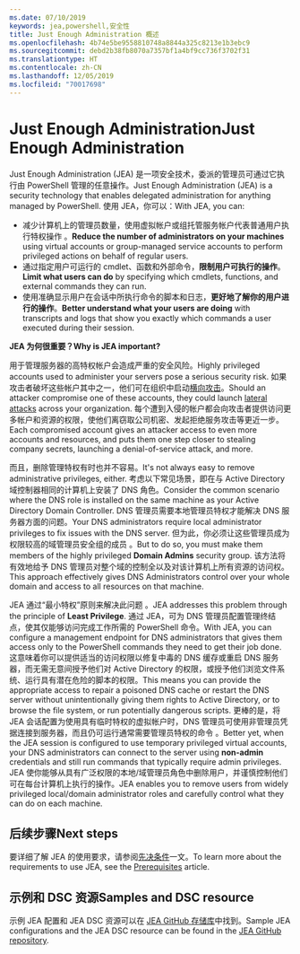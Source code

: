 ```yaml
---
ms.date: 07/10/2019
keywords: jea,powershell,安全性
title: Just Enough Administration 概述
ms.openlocfilehash: 4b74e5be9558810748a8844a325c8213e1b3ebc9
ms.sourcegitcommit: debd2b38fb8070a7357bf1a4bf9cc736f3702f31
ms.translationtype: HT
ms.contentlocale: zh-CN
ms.lasthandoff: 12/05/2019
ms.locfileid: "70017698"
---
```

# <a name="just-enough-administration"></a><span data-ttu-id="faebe-103">Just Enough Administration</span><span class="sxs-lookup"><span data-stu-id="faebe-103">Just Enough Administration</span></span>

<span data-ttu-id="faebe-104">Just Enough Administration (JEA) 是一项安全技术，委派的管理员可通过它执行由 PowerShell 管理的任意操作。</span><span class="sxs-lookup"><span data-stu-id="faebe-104">Just Enough Administration (JEA) is a security technology that enables delegated administration for anything managed by PowerShell.</span></span> <span data-ttu-id="faebe-105">使用 JEA，你可以：</span><span class="sxs-lookup"><span data-stu-id="faebe-105">With JEA, you can:</span></span>

- <span data-ttu-id="faebe-106">减少计算机上的管理员数量，使用虚拟帐户或组托管服务帐户代表普通用户执行特权操作  。</span><span class="sxs-lookup"><span data-stu-id="faebe-106">**Reduce the number of administrators on your machines** using virtual accounts or group-managed service accounts to perform privileged actions on behalf of regular users.</span></span>
- <span data-ttu-id="faebe-107">通过指定用户可运行的 cmdlet、函数和外部命令，**限制用户可执行的操作**。</span><span class="sxs-lookup"><span data-stu-id="faebe-107">**Limit what users can do** by specifying which cmdlets, functions, and external commands they can run.</span></span>
- <span data-ttu-id="faebe-108">使用准确显示用户在会话中所执行命令的脚本和日志，**更好地了解你的用户进行的操作**。</span><span class="sxs-lookup"><span data-stu-id="faebe-108">**Better understand what your users are doing** with transcripts and logs that show you exactly which commands a user executed during their session.</span></span>

<span data-ttu-id="faebe-109">**JEA 为何很重要？**</span><span class="sxs-lookup"><span data-stu-id="faebe-109">**Why is JEA important?**</span></span>

<span data-ttu-id="faebe-110">用于管理服务器的高特权帐户会造成严重的安全风险。</span><span class="sxs-lookup"><span data-stu-id="faebe-110">Highly privileged accounts used to administer your servers pose a serious security risk.</span></span> <span data-ttu-id="faebe-111">如果攻击者破坏这些帐户其中之一，他们可在组织中启动[横向攻击](https://aka.ms/pth)。</span><span class="sxs-lookup"><span data-stu-id="faebe-111">Should an attacker compromise one of these accounts, they could launch [lateral attacks](https://aka.ms/pth) across your organization.</span></span> <span data-ttu-id="faebe-112">每个遭到入侵的帐户都会向攻击者提供访问更多帐户和资源的权限，使他们离窃取公司机密、发起拒绝服务攻击等更近一步。</span><span class="sxs-lookup"><span data-stu-id="faebe-112">Each compromised account gives an attacker access to even more accounts and resources, and puts them one step closer to stealing company secrets, launching a denial-of-service attack, and more.</span></span>

<span data-ttu-id="faebe-113">而且，删除管理特权有时也并不容易。</span><span class="sxs-lookup"><span data-stu-id="faebe-113">It's not always easy to remove administrative privileges, either.</span></span> <span data-ttu-id="faebe-114">考虑以下常见场景，即在与 Active Directory 域控制器相同的计算机上安装了 DNS 角色。</span><span class="sxs-lookup"><span data-stu-id="faebe-114">Consider the common scenario where the DNS role is installed on the same machine as your Active Directory Domain Controller.</span></span> <span data-ttu-id="faebe-115">DNS 管理员需要本地管理员特权才能解决 DNS 服务器方面的问题。</span><span class="sxs-lookup"><span data-stu-id="faebe-115">Your DNS administrators require local administrator privileges to fix issues with the DNS server.</span></span> <span data-ttu-id="faebe-116">但为此，你必须让这些管理员成为权限较高的域管理员安全组的成员  。</span><span class="sxs-lookup"><span data-stu-id="faebe-116">But to do so, you must make them members of the highly privileged **Domain Admins** security group.</span></span> <span data-ttu-id="faebe-117">该方法将有效地给予 DNS 管理员对整个域的控制全以及对该计算机上所有资源的访问权。</span><span class="sxs-lookup"><span data-stu-id="faebe-117">This approach effectively gives DNS Administrators control over your whole domain and access to all resources on that machine.</span></span>

<span data-ttu-id="faebe-118">JEA 通过“最小特权”原则来解决此问题  。</span><span class="sxs-lookup"><span data-stu-id="faebe-118">JEA addresses this problem through the principle of **Least Privilege**.</span></span> <span data-ttu-id="faebe-119">通过 JEA，可为 DNS 管理员配置管理终结点，使其仅能够访问完成工作所需的 PowerShell 命令。</span><span class="sxs-lookup"><span data-stu-id="faebe-119">With JEA, you can configure a management endpoint for DNS administrators that gives them access only to the PowerShell commands they need to get their job done.</span></span> <span data-ttu-id="faebe-120">这意味着你可以提供适当的访问权限以修复中毒的 DNS 缓存或重启 DNS 服务器，而无需无意间授予他们对 Active Directory 的权限，或授予他们浏览文件系统、运行具有潜在危险的脚本的权限。</span><span class="sxs-lookup"><span data-stu-id="faebe-120">This means you can provide the appropriate access to repair a poisoned DNS cache or restart the DNS server without unintentionally giving them rights to Active Directory, or to browse the file system, or run potentially dangerous scripts.</span></span> <span data-ttu-id="faebe-121">更棒的是，将 JEA 会话配置为使用具有临时特权的虚拟帐户时，DNS 管理员可使用非管理员凭据连接到服务器，而且仍可运行通常需要管理员特权的命令  。</span><span class="sxs-lookup"><span data-stu-id="faebe-121">Better yet, when the JEA session is configured to use temporary privileged virtual accounts, your DNS administrators can connect to the server using **non-admin** credentials and still run commands that typically require admin privileges.</span></span> <span data-ttu-id="faebe-122">JEA 使你能够从具有广泛权限的本地/域管理员角色中删除用户，并谨慎控制他们可在每台计算机上执行的操作。</span><span class="sxs-lookup"><span data-stu-id="faebe-122">JEA enables you to remove users from widely privileged local/domain administrator roles and carefully control what they can do on each machine.</span></span>

## <a name="next-steps"></a><span data-ttu-id="faebe-123">后续步骤</span><span class="sxs-lookup"><span data-stu-id="faebe-123">Next steps</span></span>

<span data-ttu-id="faebe-124">要详细了解 JEA 的使用要求，请参阅[先决条件](prerequisites.md)一文。</span><span class="sxs-lookup"><span data-stu-id="faebe-124">To learn more about the requirements to use JEA, see the [Prerequisites](prerequisites.md) article.</span></span>

## <a name="samples-and-dsc-resource"></a><span data-ttu-id="faebe-125">示例和 DSC 资源</span><span class="sxs-lookup"><span data-stu-id="faebe-125">Samples and DSC resource</span></span>

<span data-ttu-id="faebe-126">示例 JEA 配置和 JEA DSC 资源可以在 [JEA GitHub 存储库](https://github.com/PowerShell/JEA)中找到。</span><span class="sxs-lookup"><span data-stu-id="faebe-126">Sample JEA configurations and the JEA DSC resource can be found in the [JEA GitHub repository](https://github.com/PowerShell/JEA).</span></span>
